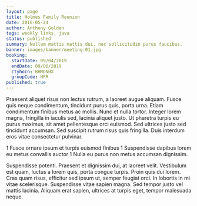 ```yaml
---
layout: page
title: Holmes Family Reunion
date: 2016-05-24
author: Anthony Golden
tags: weekly links, java
status: published
summary: Nullam mattis mattis dui, nec sollicitudin purus faucibus.
banner: images/banner/meeting-01.jpg
booking:
  startDate: 09/04/2019
  endDate: 09/06/2019
  ctyhocn: BHMDNHX
  groupCode: HFR
published: true
---
```

Praesent aliquet risus non lectus rutrum, a laoreet augue aliquam. Fusce quis neque condimentum, tincidunt purus quis, porta urna. Etiam condimentum finibus metus ac mollis. Nunc et nulla tortor. Integer lorem magna, fringilla in iaculis sed, lacinia aliquet justo. Ut pharetra turpis eu purus maximus, sit amet pellentesque orci euismod. Sed ultrices justo sed tincidunt accumsan. Sed suscipit rutrum risus quis fringilla. Duis interdum eros vitae consectetur pulvinar.

1 Fusce ornare ipsum et turpis euismod finibus
1 Suspendisse dapibus lorem eu metus convallis auctor
1 Nulla eu purus non metus accumsan dignissim.

Suspendisse potenti. Praesent et dignissim dui, at laoreet velit. Vestibulum est quam, luctus a lorem quis, porta congue turpis. Proin quis dui lorem. Cras quam risus, efficitur sed ipsum ut, semper feugiat orci. In lobortis in mi vitae scelerisque. Suspendisse vitae sapien magna. Sed tempor justo vel mattis lacinia. Aliquam erat sapien, ultrices at turpis eget, tempor malesuada neque.
